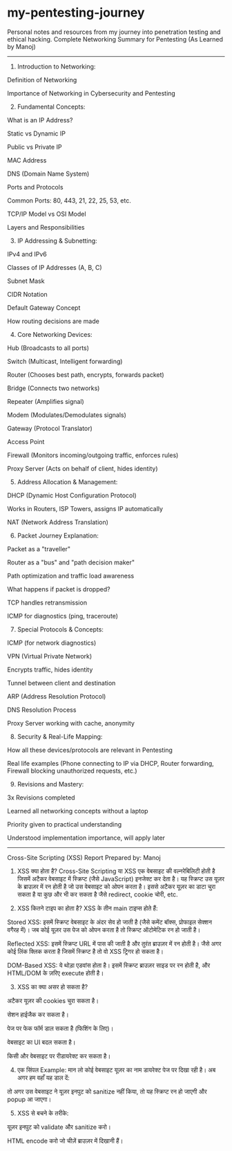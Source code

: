 # my-pentesting-journey
Personal notes and resources from my journey into penetration testing and ethical hacking.
Complete Networking Summary for Pentesting (As Learned by Manoj)


---

1. Introduction to Networking:

Definition of Networking

Importance of Networking in Cybersecurity and Pentesting


2. Fundamental Concepts:

What is an IP Address?

Static vs Dynamic IP

Public vs Private IP


MAC Address

DNS (Domain Name System)

Ports and Protocols

Common Ports: 80, 443, 21, 22, 25, 53, etc.


TCP/IP Model vs OSI Model

Layers and Responsibilities



3. IP Addressing & Subnetting:

IPv4 and IPv6

Classes of IP Addresses (A, B, C)

Subnet Mask

CIDR Notation

Default Gateway Concept

How routing decisions are made


4. Core Networking Devices:

Hub (Broadcasts to all ports)

Switch (Multicast, Intelligent forwarding)

Router (Chooses best path, encrypts, forwards packet)

Bridge (Connects two networks)

Repeater (Amplifies signal)

Modem (Modulates/Demodulates signals)

Gateway (Protocol Translator)

Access Point

Firewall (Monitors incoming/outgoing traffic, enforces rules)

Proxy Server (Acts on behalf of client, hides identity)


5. Address Allocation & Management:

DHCP (Dynamic Host Configuration Protocol)

Works in Routers, ISP Towers, assigns IP automatically


NAT (Network Address Translation)


6. Packet Journey Explanation:

Packet as a "traveller"

Router as a "bus" and "path decision maker"

Path optimization and traffic load awareness

What happens if packet is dropped?

TCP handles retransmission

ICMP for diagnostics (ping, traceroute)



7. Special Protocols & Concepts:

ICMP (for network diagnostics)

VPN (Virtual Private Network)

Encrypts traffic, hides identity

Tunnel between client and destination


ARP (Address Resolution Protocol)

DNS Resolution Process

Proxy Server working with cache, anonymity


8. Security & Real-Life Mapping:

How all these devices/protocols are relevant in Pentesting

Real life examples (Phone connecting to IP via DHCP, Router forwarding, Firewall blocking unauthorized requests, etc.)


9. Revisions and Mastery:

3x Revisions completed

Learned all networking concepts without a laptop

Priority given to practical understanding

Understood implementation importance, will apply later




---

Cross-Site Scripting (XSS) Report
Prepared by: Manoj

1. XSS क्या होता है?
Cross-Site Scripting या XSS एक वेबसाइट की वल्नरेबिलिटी होती है जिसमें अटैकर वेबसाइट में स्क्रिप्ट (जैसे JavaScript) इनजेक्ट कर देता है। यह स्क्रिप्ट उस यूज़र के ब्राउज़र में रन होती है जो उस वेबसाइट को ओपन करता है। इससे अटैकर यूज़र का डाटा चुरा सकता है या कुछ और भी कर सकता है जैसे redirect, cookie चोरी, etc.

2. XSS कितने टाइप का होता है?
XSS के तीन main टाइप्स होते हैं:

Stored XSS: इसमें स्क्रिप्ट वेबसाइट के अंदर सेव हो जाती है (जैसे कमेंट बॉक्स, प्रोफाइल सेक्शन वगैरह में)। जब कोई यूज़र उस पेज को ओपन करता है तो स्क्रिप्ट ऑटोमेटिक रन हो जाती है।

Reflected XSS: इसमें स्क्रिप्ट URL में पास की जाती है और तुरंत ब्राउज़र में रन होती है। जैसे अगर कोई लिंक क्लिक करता है जिसमें स्क्रिप्ट है तो वो XSS ट्रिगर हो सकता है।

DOM-Based XSS: ये थोड़ा एडवांस होता है। इसमें स्क्रिप्ट ब्राउज़र साइड पर रन होती है, और HTML/DOM के ज़रिए execute होती है।


3. XSS का क्या असर हो सकता है?

अटैकर यूज़र की cookies चुरा सकता है।

सेशन हाईजैक कर सकता है।

पेज पर फेक फॉर्म डाल सकता है (फिशिंग के लिए)।

वेबसाइट का UI बदल सकता है।

किसी और वेबसाइट पर रीडायरेक्ट कर सकता है।


4. एक सिंपल Example:
मान लो कोई वेबसाइट यूज़र का नाम डायरेक्ट पेज पर दिखा रही है। अब अगर हम वहाँ यह डाल दें:

<script>alert('XSS');</script>

तो अगर उस वेबसाइट ने यूज़र इनपुट को sanitize नहीं किया, तो यह स्क्रिप्ट रन हो जाएगी और popup आ जाएगा।

5. XSS से बचने के तरीके:

यूज़र इनपुट को validate और sanitize करो।

HTML encode करो जो चीज़ें ब्राउज़र में दिखानी हैं।

<script> जैसे tags को allow मत करो।

Content Security Policy (CSP) लगाओ।

Cookies को HTTPOnly और Secure बनाओ।


6. XSS टेस्ट करने के लिए कुछ टूल्स:

Burp Suite

OWASP ZAP

XSS Hunter

Browser Developer Tools


7. Conclusion:
XSS बहुत ही common vulnerability है, लेकिन अगर हम थोड़ी सी सावधानी रखें और secure coding करें, तो इससे आसानी से बचा जा सकता है। एक Penetration Tester के लिए यह बहुत जरूरी है कि उसे XSS के basics अच्छे से पता हों, तभी वो रियल वर्ल्ड में इसका सही इस्तेमाल कर सकता है।
